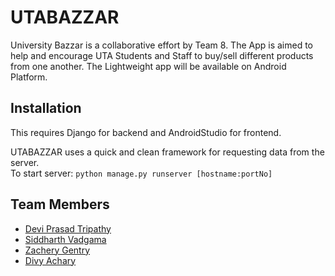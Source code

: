 # UTABAZZAR
University Bazzar is a collaborative effort by Team 8. The App is aimed to help and encourage UTA Students and Staff to buy/sell different products from one another. The Lightweight app will be available on Android Platform.

## Installation

This requires Django for backend and AndroidStudio for frontend.

UTABAZZAR uses a quick and clean framework for requesting data from the server.<br>
To start server: `python manage.py runserver [hostname:portNo]`


## Team Members
* [Devi Prasad Tripathy](https://github.com/deviprasad97)
* [Siddharth Vadgama](https://github.com/Siddharth1410)
* [Zachery Gentry](https://github.com/)
* [Divy Achary](https://github.com/)
